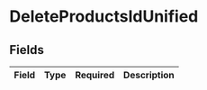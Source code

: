 # DeleteProductsIdUnified


## Fields

| Field       | Type        | Required    | Description |
| ----------- | ----------- | ----------- | ----------- |